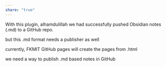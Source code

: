 ```yaml
---
share: "true"
---
```

With this plugin, alhamdulillah we had successfully pushed Obsidian notes (.md) to a GitHub repo.

but this .md format needs a publisher as well

currently, FKMIT GitHub pages will create the pages from .html

we need a way to publish .md based notes in GitHub

